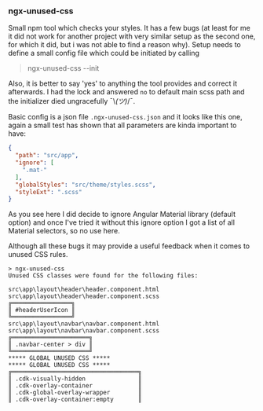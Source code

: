 ### ngx-unused-css

Small npm tool which checks your styles. It has a few bugs (at least for me it did not work for another project with very similar setup as the second one, for which it did, but i was not able to find a reason why).
Setup needs to define a small config file which could be initiated by calling

   > ngx-unused-css --init   

Also, it is better to say 'yes' to anything the tool provides and correct it afterwards. I had the lock and answered `no` to default main scss path and the initializer died ungracefully  ¯\\_(ツ)_/¯.

Basic config is a json file `.ngx-unused-css.json` and it looks like this one, again a small test has shown that all parameters are kinda important to have:

```json
{
  "path": "src/app",
  "ignore": [
    ".mat-"
  ],
  "globalStyles": "src/theme/styles.scss",
  "styleExt": ".scss"
}
```


As you see here I did decide to ignore Angular Material library (default option)
and once I've tried it without this ignore option I got a list of all Material selectors, so no use here.

Although all these bugs it may provide a useful feedback when it comes to unused CSS rules.

```console
> ngx-unused-css
Unused CSS classes were found for the following files:

src\app\layout\header\header.component.html
src\app\layout\header\header.component.scss
╔═════════════════╗
║ #headerUserIcon ║
╚═════════════════╝
src\app\layout\navbar\navbar.component.html
src\app\layout\navbar\navbar.component.scss
╔══════════════════════╗
║ .navbar-center > div ║
╚══════════════════════╝
***** GLOBAL UNUSED CSS *****
***** GLOBAL UNUSED CSS *****
╔════════════════════════════════════╗
║ .cdk-visually-hidden               ║
║ .cdk-overlay-container             ║
║ .cdk-global-overlay-wrapper        ║
║ .cdk-overlay-container:empty       ║          
```